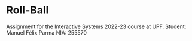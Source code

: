 # Roll-Ball

Assignment for the Interactive Systems 2022-23 course at UPF.
Student: Manuel Félix Parma
NIA: 255570


